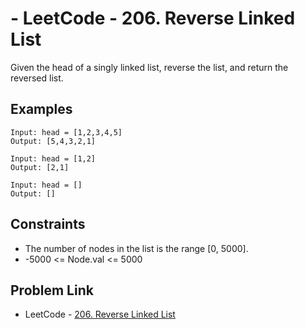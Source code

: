 # - LeetCode - 206. Reverse Linked List

Given the head of a singly linked list, reverse the list, and return the reversed list.

## Examples

```
Input: head = [1,2,3,4,5]
Output: [5,4,3,2,1]
```

```
Input: head = [1,2]
Output: [2,1]
```

```
Input: head = []
Output: []
```

## Constraints
- The number of nodes in the list is the range [0, 5000].
- -5000 <= Node.val <= 5000

## Problem Link

- LeetCode - [206. Reverse Linked List](https://leetcode.com/problems/reverse-linked-list/description/)
